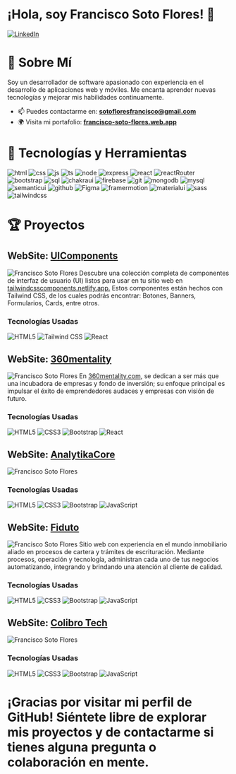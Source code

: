 # ¡Hola, soy Francisco Soto Flores! 👋

[![LinkedIn](https://img.shields.io/badge/LinkedIn-Profile-blue)](https://www.linkedin.com/in/francisco-sf/)

# 🚀 Sobre Mí

Soy un desarrollador de software apasionado con experiencia en el desarrollo de aplicaciones web y móviles. Me encanta aprender nuevas tecnologías y mejorar mis habilidades continuamente.

- 📫 Puedes contactarme en: **[sotofloresfrancisco@gmail.com](mailto:sotofloresfrancisco@gmail.com)**
- 🌍 Visita mi portafolio: **[francisco-soto-flores.web.app](https://francisco-soto-flores.web.app)**

# 🔧 Tecnologías y Herramientas

![html](https://github.com/sotoflore/sotoflore/blob/main/tecnologias/html.svg)
![css](https://github.com/sotoflore/sotoflore/blob/main/tecnologias/css.svg)
![js](https://github.com/sotoflore/sotoflore/blob/main/tecnologias/javascript.svg)
![ts](https://github.com/sotoflore/sotoflore/blob/main/tecnologias/typescript.svg)
![node](https://github.com/sotoflore/sotoflore/blob/main/tecnologias/node.svg)
![express](https://github.com/sotoflore/sotoflore/blob/main/tecnologias/express.svg)
![react](https://github.com/sotoflore/sotoflore/blob/main/tecnologias/react.svg)
![reactRouter](https://github.com/sotoflore/sotoflore/blob/main/tecnologias/LogosReactRouter.svg)
![bootstrap](https://github.com/sotoflore/sotoflore/blob/main/tecnologias/bootstrap.svg)
![sql](https://github.com/sotoflore/sotoflore/blob/main/tecnologias/DeviconAzuresqldatabase.svg)
![chakraui](https://github.com/sotoflore/sotoflore/blob/main/tecnologias/DeviconChakraui.svg)
![firebase](https://github.com/sotoflore/sotoflore/blob/main/tecnologias/DeviconFirebase.svg)
![git](https://github.com/sotoflore/sotoflore/blob/main/tecnologias/LogosGitIcon.svg)
![mongodb](https://github.com/sotoflore/sotoflore/blob/main/tecnologias/LogosMongodbIcon.svg)
![mysql](https://github.com/sotoflore/sotoflore/blob/main/tecnologias/LogosMysql.svg)
![semanticui](https://github.com/sotoflore/sotoflore/blob/main/tecnologias/LogosSemanticUi.svg)
![github](https://github.com/sotoflore/sotoflore/blob/main/tecnologias/github.svg)
![Figma](https://github.com/sotoflore/sotoflore/blob/main/tecnologias/SkillIconsFigmaLight.svg)
![framermotion](https://github.com/sotoflore/sotoflore/blob/main/tecnologias/FramerMotion.svg)
![materialui](https://github.com/sotoflore/sotoflore/blob/main/tecnologias/material.svg)
![sass](https://github.com/sotoflore/sotoflore/blob/main/tecnologias/sass.svg)
![tailwindcss](https://github.com/sotoflore/sotoflore/blob/main/tecnologias/tailwindcss.svg)

# 🏆 Proyectos

## WebSite: [UIComponents](https://tailwindcsscomponents.netlify.app/)
![Francisco Soto Flores](https://github.com/sotoflore/sotoflore/blob/main/projects/proyecto-components.png)
Descubre una colección completa de componentes de interfaz de usuario (UI) listos para usar en tu sitio web en [tailwindcsscomponents.netlify.app.](https://tailwindcsscomponents.netlify.app/) Estos componentes están hechos con Tailwind CSS, de los cuales podrás encontrar: Botones, Banners, Formularios, Cards, entre otros.
### Tecnologías Usadas
![HTML5](https://img.shields.io/badge/-HTML5-E34F26?style=flat-square&amp;logo=html5&amp;logoColor=white)
![Tailwind CSS](https://img.shields.io/badge/-Tailwind%20CSS-38B2AC?style=flat-square&amp;logo=tailwind-css&amp;logoColor=white)
![React](https://img.shields.io/badge/-React-61DAFB?style=flat-square&amp;logo=react&amp;logoColor=black)

## WebSite: [360mentality](https://360mentality.com/)
![Francisco Soto Flores](https://github.com/sotoflore/sotoflore/blob/main/projects/proyecto-mentality.png)
En [360mentality.com](https://360mentality.com/), se dedican a ser más que una incubadora de empresas y fondo de inversión; su enfoque principal es impulsar el éxito de emprendedores audaces y empresas con visión de futuro.
### Tecnologías Usadas
![HTML5](https://img.shields.io/badge/-HTML5-E34F26?style=flat-square&amp;logo=html5&amp;logoColor=white)
![CSS3](https://img.shields.io/badge/-CSS3-1572B6?style=flat-square&amp;logo=css3)
![Bootstrap](https://img.shields.io/badge/-Bootstrap-563D7C?style=flat-square&amp;logo=bootstrap&amp;logoColor=white)
![React](https://img.shields.io/badge/-React-61DAFB?style=flat-square&amp;logo=react&amp;logoColor=black)

## WebSite: [AnalytikaCore](https://analytikacore.com/)
![Francisco Soto Flores](https://github.com/sotoflore/sotoflore/blob/main/projects/proyecto-analytikacore.png)
### Tecnologías Usadas
![HTML5](https://img.shields.io/badge/-HTML5-E34F26?style=flat-square&amp;logo=html5&amp;logoColor=white)
![CSS3](https://img.shields.io/badge/-CSS3-1572B6?style=flat-square&amp;logo=css3)
![Bootstrap](https://img.shields.io/badge/-Bootstrap-563D7C?style=flat-square&amp;logo=bootstrap&amp;logoColor=white)
![JavaScript](https://img.shields.io/badge/-JavaScript-F7DF1E?style=flat-square&amp;logo=javascript&amp;logoColor=black)

## WebSite: [Fiduto](https://fiduto.com/)
![Francisco Soto Flores](https://github.com/sotoflore/sotoflore/blob/main/projects/proyecto-fiduto.png)
Sitio web con experiencia en el mundo inmobiliario aliado en procesos de cartera y trámites de escrituración. Mediante procesos, operación y tecnología, administran cada uno de tus negocios automatizando, integrando y brindando una atención al cliente de calidad.
### Tecnologías Usadas
![HTML5](https://img.shields.io/badge/-HTML5-E34F26?style=flat-square&amp;logo=html5&amp;logoColor=white)
![CSS3](https://img.shields.io/badge/-CSS3-1572B6?style=flat-square&amp;logo=css3)
![Bootstrap](https://img.shields.io/badge/-Bootstrap-563D7C?style=flat-square&amp;logo=bootstrap&amp;logoColor=white)
![JavaScript](https://img.shields.io/badge/-JavaScript-F7DF1E?style=flat-square&amp;logo=javascript&amp;logoColor=black)

## WebSite: [Colibro Tech](https://colibrotech.com/)
![Francisco Soto Flores](https://github.com/sotoflore/sotoflore/blob/main/projects/proyecto-colibrotech.png)
### Tecnologías Usadas
![HTML5](https://img.shields.io/badge/-HTML5-E34F26?style=flat-square&amp;logo=html5&amp;logoColor=white)
![CSS3](https://img.shields.io/badge/-CSS3-1572B6?style=flat-square&amp;logo=css3)
![Bootstrap](https://img.shields.io/badge/-Bootstrap-563D7C?style=flat-square&amp;logo=bootstrap&amp;logoColor=white)
![JavaScript](https://img.shields.io/badge/-JavaScript-F7DF1E?style=flat-square&amp;logo=javascript&amp;logoColor=black)

# ¡Gracias por visitar mi perfil de GitHub! Siéntete libre de explorar mis proyectos y de contactarme si tienes alguna pregunta o colaboración en mente.
